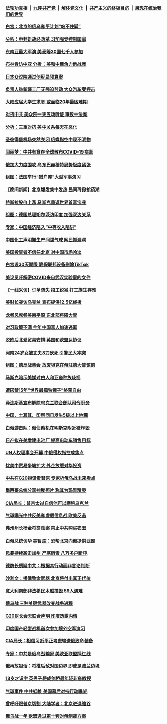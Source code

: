 ####  [法轮功真相](../../../../basic/blob/master/README.md?t=03010812) &nbsp;|&nbsp; [九评共产党](../../../../9ping.md/blob/master/README.md?t=03010812) &nbsp;|&nbsp; [解体党文化](../../../../jtdwh.md/blob/master/README.md?t=03010812)  &nbsp;|&nbsp; [共产主义的终极目的](../../../../gczydzjmd.md/blob/master/README.md?t=03010812) &nbsp;|&nbsp; [魔鬼在统治我们的世界](../../../../mgztzwmdsj.md/blob/master/README.md?t=03010812) 

#### [白宫：北京的俄乌和平计划“站不住脚”](../pages/nsc418/n13940190.md?t=03010812) 

#### [分析：中共新政经改革 习加强党控制国家](../pages/nsc418/n13939984.md?t=03010812) 

#### [东南亚最大军演 美泰等30国七千人参加](../pages/nsc418/n13940097.md?t=03010812) 

#### [布林肯访中亚 分析：美和中俄角力新战场](../pages/nsc418/n13940139.md?t=03010812) 

#### [日本众议院通过创纪录预算案](../pages/nsc418/n13940179.md?t=03010812) 

#### [负责人称新疆工厂无强迫劳动 大众汽车受抨击](../pages/nsc418/n13940089.md?t=03010812) 

#### [大陆应届大学生求职 或面临20年最困难期](../pages/nsc418/n13940043.md?t=03010812) 

#### [对抗中共 美众院一天五场听证 审数十法案](../pages/nsc418/n13940091.md?t=03010812) 

#### [分析：三重对抗 美中关系每天在恶化](../pages/nsc418/n13940095.md?t=03010812) 

#### [圣彼得堡机场突然关闭 俄媒指空中现不明物](../pages/nsc418/n13940086.md?t=03010812) 

#### [闫丽梦：中共有意在全球散布COVID-19病毒](../pages/nsc418/n13940081.md?t=03010812) 

#### [俄加大力度围攻 乌东巴赫穆特局势极度紧张](../pages/nsc418/n13940037.md?t=03010812) 

#### [组图：法国举行“猎户座”大型军事演习](../pages/nsc418/n13940016.md?t=03010812) 


#### [【晚间新闻】北京爆发集中发热 民间再掀抢药潮](../pages/nsc418/n13939979.md?t=03010812) 

#### [特斯拉股价上涨 马斯克重返世界首富宝座](../pages/nsc418/n13939921.md?t=03010812) 

#### [组图：德国总理朔尔茨访印度 加强双边关系](../pages/nsc418/n13939378.md?t=03010812) 

#### [专家：中国经济陷入“中等收入陷阱”](../pages/nsc418/n13939866.md?t=03010812) 

#### [中国化工声明撇生产间谍气球 网民抓漏洞](../pages/nsc418/n13939736.md?t=03010812) 

#### [美国投资者不信任北京 对中国市场冷淡](../pages/nsc418/n13939811.md?t=03010812) 

#### [白宫设30天期限 确保联邦设备删除TikTok](../pages/nsc418/n13939726.md?t=03010812) 

#### [美议员吁解密COVID来自武汉实验室的文件](../pages/nsc418/n13939562.md?t=03010812) 

#### [【一线采访】订单流失 招工锐减 打工族生存难](../pages/nsc418/n13939333.md?t=03010812) 

#### [美财长突访乌克兰 宣布提供12.5亿经援](../pages/nsc418/n13939563.md?t=03010812) 

#### [龙卷风席卷美南平原 东北部将降大雪](../pages/nsc418/n13939509.md?t=03010812) 

#### [对习政策不满 今年中国富人加速逃离](../pages/nsc418/n13939543.md?t=03010812) 

#### [脱欧后北爱贸易安排 英国和欧盟达协议](../pages/nsc418/n13939399.md?t=03010812) 

#### [河南24岁女被丈夫8刀砍死 引警民大冲突](../pages/nsc418/n13939491.md?t=03010812) 

#### [组图：德反战集会 放废坦克在俄驻德大使馆前](../pages/nsc418/n13939305.md?t=03010812) 

#### [马斯克暗示美媒对白人和亚裔种族歧视](../pages/nsc418/n13939492.md?t=03010812) 

#### [遭囚禁15年“世界最孤独狮子”终获自由](../pages/nsc418/n13939260.md?t=03010812) 

#### [泽连斯基宣布解除乌克兰联合部队司令职务](../pages/nsc418/n13939464.md?t=03010812) 

#### [中国、土耳其、印尼同日发生5级以上地震](../pages/nsc418/n13939363.md?t=03010812) 

#### [白俄游击队：俄侦察机在明斯克附近被炸毁](../pages/nsc418/n13939375.md?t=03010812) 



#### [日产拟在美增建电池厂 提高电动车销售目标](../pages/nsc418/n13939283.md?t=03010812) 


#### [UN人权理事会开幕 中俄侵权指控成焦点](../pages/nsc418/n13939242.md?t=03010812) 

#### [忧美中贸易争端扩大 外企放缓对华投资](../pages/nsc418/n13939110.md?t=03010812) 

#### [中共在G20拒谴责普京 专家析俄乌战未来看点](../pages/nsc418/n13936652.md?t=03010812) 

#### [墨西哥总统分享神秘照片 称其为玛雅精灵](../pages/nsc418/n13939087.md?t=03010812) 

#### [CIA局长：普京太过自信他可以磨垮乌克兰](../pages/nsc418/n13939042.md?t=03010812) 

#### [气球曝光中共反美和虚假信息战 欧美反击](../pages/nsc418/n13938863.md?t=03010812) 

#### [弗州州长杨金将签法案 禁止中共购买农田](../pages/nsc418/n13938901.md?t=03010812) 

#### [白俄总统访华 美智库：恐帮北京向俄提供武器](../pages/nsc418/n13938888.md?t=03010812) 

#### [风暴持续袭击加州 严寒雨雪 八万多户断电](../pages/nsc418/n13938873.md?t=03010812) 

#### [德防长质疑中共：根据其行动而非言论判断](../pages/nsc418/n13938864.md?t=03010812) 

#### [沙利文：援俄致命武器 北京将付出真正代价](../pages/nsc418/n13937636.md?t=03010812) 

#### [意大利南部非法移民木船撞毁 59人遇难](../pages/nsc418/n13938813.md?t=03010812) 

#### [俄乌战 三种关键武器改变战争进程](../pages/nsc418/n13938817.md?t=03010812) 

#### [G20财长会无联合声明 印度透露内情](../pages/nsc418/n13938460.md?t=03010812) 

#### [印度国产轻型战机首次参加境外空军演习](../pages/nsc418/n13938693.md?t=03010812) 

#### [CIA局长：相信习近平正考虑输送俄致命装备](../pages/nsc418/n13938427.md?t=03010812) 

#### [专家：中共是俄乌战输家 美欧亚联盟踩红线](../pages/nsc418/n13937688.md?t=03010812) 

#### [俄再放狠话：将推后敌对国边界 即使是波兰边境](../pages/nsc418/n13938319.md?t=03010812) 

#### [18岁才识字 英男子将成剑桥最年轻非裔教授](../pages/nsc418/n13938001.md?t=03010812) 

#### [气球事件 中共抵赖 美国幕后对抗行动曝光](../pages/nsc418/n13938261.md?t=03010812) 

#### [曾呼吁跟普京切割 大陆学者：北京进退维谷](../pages/nsc418/n13938226.md?t=03010812) 

#### [俄乌战一年 欧盟通过第十套对俄制裁方案](../pages/nsc418/n13938233.md?t=03010812) 

